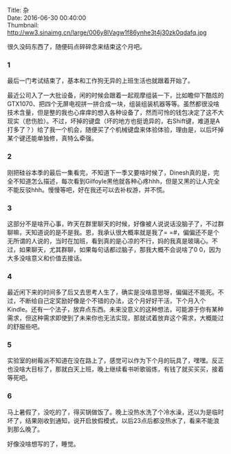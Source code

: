 Title: 杂  
Date: 2016-06-30 00:40:00  
Thumbnail: http://ww3.sinaimg.cn/large/006y8lVagw1f86ynhe3t4j30zk0qdafq.jpg

很久没码东西了，随便码点碎碎念来结束这个月吧。

### 1
最后一门考试结束了，基本和工作狗无异的上班生活也就跟着开始了。

最近公司入了一大批设备，闲的时候会跟着一起观摩组装一下，比如瞻仰下酷炫的GTX1070、把四个无屏电视拼一拼合成一块，组装组装机器等等。虽然都很没啥技术含量，但是整的我也心痒痒的想入各种设备了，然而可怜的钱包决定了这不大现实（悲伤脸）。不过，坏掉的键盘（坏的地方也挺诡异的，右Shift键，难道是A打多了？）给了我一个机会，随便买了个机械键盘来体验体验，理由是，以后坏掉某个键还能单独修，真特么牵强。

### 2
刚把硅谷本季的最后一集看完，不知道下一季又要啥时候了，Dinesh真的是，完全不知道怎么描述，每次看到Gilfoyle黑他就各种心疼hhh，但是又黑的让人完全不能反驳hhh。慢慢等吧，好在我还可以去补权游，并不慌。

### 3
这部分不是啥开心事，昨天在群里聊天的时候，好像被人说说话没脑子了，不过群聊嘛，天知道说的是不是我。恩，我承认很大概率就是我了= =#，偏偏还不是个无所谓的人说的，当时在加班，看到真的是心凉的不行，妈的我真是玻璃心。不过，如果聊天，尤其群聊，如果每句话都过脑子，那我大概不会说啥了0 0，因为大多没啥意义和价值去接话。

### 4
最近闲下来的时间多了后又去思考人生了，确实是没啥意思呀，偏偏还不能死。不过，不断给自己定奖励好像是个不错的办法，这个月好好干活，下个月入个Kindle。还有一个法子，放弃点东西。未来没意义的这种想法，可能源于你有某种需求，但这种需求即使到了未来你也无法实现，那就试着放弃这个需求，大概能过的舒服些吧。

### 5
实验室的树莓派不知道在没在路上了，感觉可以作为下个月的玩具了，嘿嘿。反正也没啥大目标了，那就白天上班，晚上继续看书听歌锻炼，有钱了就买买买，接着等死吧。

### 6
马上暑假了，没吃的了，得买锅做饭了。晚上没热水洗了个冷水澡，还以为是临时坏了，结果刚收到通知，说开启放假模式，以后23点后都没热水了，看来不能浪到那么晚了。

好像没啥想写的了，睡觉。
